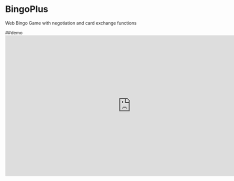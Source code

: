 # BingoPlus
Web Bingo Game with negotiation and card exchange functions

##demo
**<iframe style="border: 1px solid rgba(0, 0, 0, 0.1);" width="800" height="450" src="https://www.figma.com/embed?embed_host=share&url=https%3A%2F%2Fwww.figma.com%2Ffile%2FmpLuU8zvv3x55kFoOr1iuu%2Fbingogogo%3Ftype%3Ddesign%26t%3D1hX1gG8OP5jGpAF0-1" allowfullscreen></iframe>**
